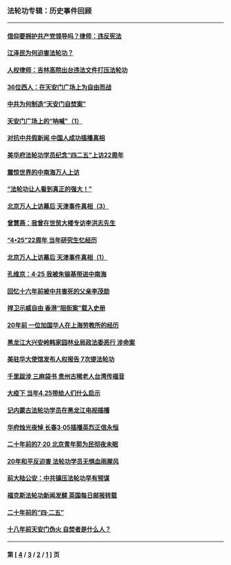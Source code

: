 ### 法轮功专辑：历史事件回顾
---
#### [信仰要拥护共产党领导吗？律师：违反宪法](../../pages/nf5793/n14061325.md?09150430) 
#### [江泽民为何迫害法轮功？](../../pages/nf5793/n13876324.md?09150430) 
#### [人权律师：吉林高院出台违法文件打压法轮功](../../pages/nf5793/n13825665.md?09150430) 
#### [36位西人：在天安门广场上为自由而战](../../pages/nf5793/n13390029.md?09150430) 
#### [中共为何制造“天安门自焚案”](../../pages/nf5793/n13183270.md?09150430) 
#### [天安门广场上的“呐喊”（1）](../../pages/nf5793/n13105277.md?09150430) 
#### [对抗中共假新闻 中国人成功插播真相](../../pages/nf5793/n12910618.md?09150430) 
#### [美华府法轮功学员纪念“四二五”上访22周年](../../pages/nf5793/n12904445.md?09150430) 
#### [震惊世界的中南海万人上访](../../pages/nf5793/n12903976.md?09150430) 
#### [“法轮功让人看到真正的强大！”](../../pages/nf5793/n12903195.md?09150430) 
#### [北京万人上访幕后 天津事件真相（3）](../../pages/nf5793/n12902807.md?09150430) 
#### [曾慧燕：我曾在世贸大楼专访李洪志先生](../../pages/nf5793/n12898729.md?09150430) 
#### [“4•25”22周年 当年研究生忆经历](../../pages/nf5793/n12894152.md?09150430) 
#### [北京万人上访幕后 天津事件真相（1）](../../pages/nf5793/n12885174.md?09150430) 
#### [孔维京：4·25 我被朱镕基带进中南海](../../pages/nf5793/n12864987.md?09150430) 
#### [回忆十六年前被中共害死的父亲李茂勋](../../pages/nf5793/n12880270.md?09150430) 
#### [捍卫示威自由 香港“阻街案”载入史册](../../pages/nf5793/n12811245.md?09150430) 
#### [20年前 一位加国华人在上海劳教所的经历](../../pages/nf5793/n12707932.md?09150430) 
#### [黑龙江大兴安岭韩家园林业局政法委恶行 涉命案](../../pages/nf5793/n12622815.md?09150430) 
#### [美驻华大使馆发布人权报告 7次提法轮功](../../pages/nf5793/n12520541.md?09150430) 
#### [千里跋涉 三麻袋书 贵州古稀老人台湾传福音](../../pages/nf5793/n12198750.md?09150430) 
#### [大疫下 当年4.25带给人们什么启示](../../pages/nf5793/n12058565.md?09150430) 
#### [记内蒙古法轮功学员在黑龙江电视插播](../../pages/nf5793/n11699194.md?09150430) 
#### [华府烛光夜悼 长春3·05插播英烈正信永恒](../../pages/nf5793/n11397432.md?09150430) 
#### [二十年前的7·20 北京青年郭为民彻夜未眠](../../pages/nf5793/n11354195.md?09150430) 
#### [20年和平反迫害 法轮功学员无惧血雨腥风](../../pages/nf5793/n11348279.md?09150430) 
#### [前大陆公安：中共镇压法轮功早有预谋](../../pages/nf5793/n11352168.md?09150430) 
#### [福克斯法轮功新闻发酵  英国每日邮报转载](../../pages/nf5793/n11285952.md?09150430) 
#### [二十年前的“四·二五”](../../pages/nf5793/n11207639.md?09150430) 
#### [十八年前天安门伪火 自焚者是什么人？](../../pages/nf5793/n10996556.md?09150430) 

---
#### 第 [ [4](./4.md?09150430) / [3](./3.md?09150430) / [2](./2.md?09150430) / [1](./1.md?09150430) ] 页
